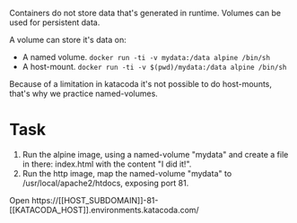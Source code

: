 Containers do not store data that's generated in runtime. Volumes can be used for persistent data.

A volume can store it's data on:
- A named volume. `docker run -ti -v mydata:/data alpine /bin/sh`
- A host-mount. `docker run -ti -v $(pwd)/mydata:/data alpine /bin/sh`

Because of a limitation in katacoda it's not possible to do host-mounts, that's why we practice named-volumes.

# Task
1. Run the alpine image, using a named-volume "mydata" and create a file in there: index.html with the content "I did it!".
2. Run the http image, map the named-volume "mydata" to /usr/local/apache2/htdocs, exposing port 81.

Open https://[[HOST_SUBDOMAIN]]-81-[[KATACODA_HOST]].environments.katacoda.com/
